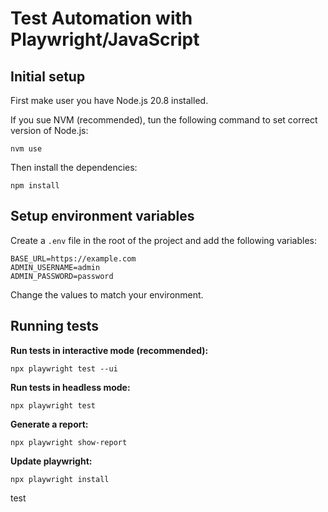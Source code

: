 # Test Automation with Playwright/JavaScript

## Initial setup
First make user you have Node.js 20.8 installed. 

If you sue NVM (recommended), tun the following command to set correct version of Node.js:
```
nvm use
```

Then install the dependencies:
```
npm install
```

## Setup environment variables
Create a `.env` file in the root of the project and add the following variables:
```
BASE_URL=https://example.com
ADMIN_USERNAME=admin
ADMIN_PASSWORD=password
```
Change the values to match your environment.

## Running tests

**Run tests in interactive mode (recommended):**
```
npx playwright test --ui
```

**Run tests in headless mode:**
```
npx playwright test
```

**Generate a report:**
```
npx playwright show-report
```

**Update playwright:**
```
npx playwright install 
```
test
